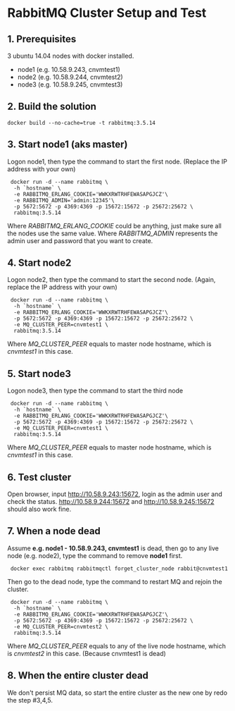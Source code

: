 # RabbitMQ Cluster Setup and Test #

## 1. Prerequisites ##
3 ubuntu 14.04 nodes with docker installed.

- node1 (e.g. 10.58.9.243, cnvmtest1)
- node2 (e.g. 10.58.9.244, cnvmtest2)
- node3 (e.g. 10.58.9.245, cnvmtest3) 

## 2. Build the solution ##
    docker build --no-cache=true -t rabbitmq:3.5.14

## 3. Start node1 (aks master) ##
Logon node1, then type the command to start the first node. (Replace the IP address with your own)

     docker run -d --name rabbitmq \
      -h `hostname` \
      -e RABBITMQ_ERLANG_COOKIE='WWKXRWTRHFEWASAPGJCZ'\
      -e RABBITMQ_ADMIN='admin:12345'\
      -p 5672:5672 -p 4369:4369 -p 15672:15672 -p 25672:25672 \
      rabbitmq:3.5.14
Where *RABBITMQ\_ERLANG\_COOKIE* could be anything, just make sure all the nodes use the same value.
Where *RABBITMQ\_ADMIN* represents the admin user and password that you want to create.

## 4. Start node2 ##
Logon node2, then type the command to start the second node. (Again, replace the IP address with your own)

     docker run -d --name rabbitmq \
      -h `hostname` \
      -e RABBITMQ_ERLANG_COOKIE='WWKXRWTRHFEWASAPGJCZ'\
      -p 5672:5672 -p 4369:4369 -p 15672:15672 -p 25672:25672 \
      -e MQ_CLUSTER_PEER=cnvmtest1 \
      rabbitmq:3.5.14
Where *MQ\_CLUSTER\_PEER* equals to master node hostname, which is *cnvmtest1* in this case.

## 5. Start node3 ##
Logon node3, then type the command to start the third node

     docker run -d --name rabbitmq \
      -h `hostname` \
      -e RABBITMQ_ERLANG_COOKIE='WWKXRWTRHFEWASAPGJCZ'\
      -p 5672:5672 -p 4369:4369 -p 15672:15672 -p 25672:25672 \
      -e MQ_CLUSTER_PEER=cnvmtest1 \
      rabbitmq:3.5.14
Where *MQ\_CLUSTER\_PEER* equals to master node hostname, which is *cnvmtest1* in this case.

## 6. Test cluster ##
Open browser, input http://10.58.9.243:15672, login as the admin user and check the status.
http://10.58.9.244:15672 and http://10.58.9.245:15672 should also work fine.

## 7. When a node dead ##
Assume **e.g. node1 - 10.58.9.243, cnvmtest1** is dead, then go to any live node (e.g. node2), type the command to remove **node1** first.

     docker exec rabbitmq rabbitmqctl forget_cluster_node rabbit@cnvmtest1

Then go to the dead node, type the command to restart MQ and rejoin the cluster.

     docker run -d --name rabbitmq \
      -h `hostname` \
      -e RABBITMQ_ERLANG_COOKIE='WWKXRWTRHFEWASAPGJCZ'\
      -p 5672:5672 -p 4369:4369 -p 15672:15672 -p 25672:25672 \
      -e MQ_CLUSTER_PEER=cnvmtest2 \
      rabbitmq:3.5.14
Where *MQ\_CLUSTER\_PEER* equals to any of the live node hostname, which is *cnvmtest2* in this case. (Because cnvmtest1 is dead)

## 8. When the entire cluster dead ##
We don't persist MQ data, so start the entire cluster as the new one by redo the step #3,4,5.